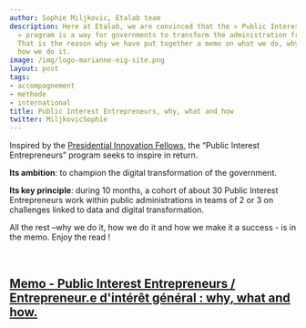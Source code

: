 ```yaml
---
author: Sophie Miljkovic, Etalab team
description: Here at Etalab, we are convinced that the « Public Interest Entrepreneurs
  » program is a way for governments to transform the administration from within.
  That is the reason why we have put together a memo on what we do, why we do it and
  how we do it.
image: /img/logo-marianne-eig-site.png
layout: post
tags:
- accompagnement
- méthode
- international
title: Public Interest Entrepreneurs, why, what and how
twitter: MiljkovicSophie
---
```


Inspired by the [Presidential Innovation
 Fellows](https://presidentialinnovationfellows.gov/), the “Public
 Interest Entrepreneurs” program seeks to inspire in return.
 
**Its ambition**: to champion the digital transformation of the government. 

**Its key principle**: during 10 months, a cohort of about 30 Public
Interest Entrepreneurs work within public administrations in teams of
2 or 3 on challenges linked to data and digital transformation.

All the rest –why we do it, how we do it and how we make it a
success - is in the memo. Enjoy the read !

<br/>

## [Memo - Public Interest Entrepreneurs / Entrepreneur.e d'intérêt général : why, what and how.](/docs/VF-EN-memo.pdf)